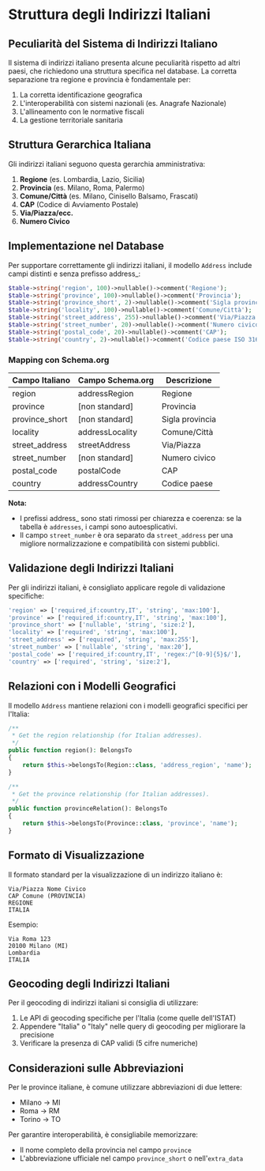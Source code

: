 # Struttura degli Indirizzi Italiani

## Peculiarità del Sistema di Indirizzi Italiano

Il sistema di indirizzi italiano presenta alcune peculiarità rispetto ad altri paesi, che richiedono una struttura specifica nel database. La corretta separazione tra regione e provincia è fondamentale per:

1. La corretta identificazione geografica
2. L'interoperabilità con sistemi nazionali (es. Anagrafe Nazionale)
3. L'allineamento con le normative fiscali
4. La gestione territoriale sanitaria

## Struttura Gerarchica Italiana

Gli indirizzi italiani seguono questa gerarchia amministrativa:

1. **Regione** (es. Lombardia, Lazio, Sicilia)
2. **Provincia** (es. Milano, Roma, Palermo)
3. **Comune/Città** (es. Milano, Cinisello Balsamo, Frascati)
4. **CAP** (Codice di Avviamento Postale)
5. **Via/Piazza/ecc.**
6. **Numero Civico**

## Implementazione nel Database

Per supportare correttamente gli indirizzi italiani, il modello `Address` include campi distinti e senza prefisso address_:

```php
$table->string('region', 100)->nullable()->comment('Regione');
$table->string('province', 100)->nullable()->comment('Provincia');
$table->string('province_short', 2)->nullable()->comment('Sigla provincia (es. MI)');
$table->string('locality', 100)->nullable()->comment('Comune/Città');
$table->string('street_address', 255)->nullable()->comment('Via/Piazza');
$table->string('street_number', 20)->nullable()->comment('Numero civico');
$table->string('postal_code', 20)->nullable()->comment('CAP');
$table->string('country', 2)->nullable()->comment('Codice paese ISO 3166-1 alpha-2');
```

### Mapping con Schema.org

| Campo Italiano   | Campo Schema.org | Descrizione          |
|------------------|------------------|----------------------|
| region           | addressRegion    | Regione              |
| province         | [non standard]   | Provincia            |
| province_short   | [non standard]   | Sigla provincia      |
| locality         | addressLocality  | Comune/Città         |
| street_address   | streetAddress    | Via/Piazza           |
| street_number    | [non standard]   | Numero civico        |
| postal_code      | postalCode       | CAP                  |
| country          | addressCountry   | Codice paese         |

**Nota:**
- I prefissi address_ sono stati rimossi per chiarezza e coerenza: se la tabella è `addresses`, i campi sono autoesplicativi.
- Il campo `street_number` è ora separato da `street_address` per una migliore normalizzazione e compatibilità con sistemi pubblici.

## Validazione degli Indirizzi Italiani

Per gli indirizzi italiani, è consigliato applicare regole di validazione specifiche:

```php
'region' => ['required_if:country,IT', 'string', 'max:100'],
'province' => ['required_if:country,IT', 'string', 'max:100'],
'province_short' => ['nullable', 'string', 'size:2'],
'locality' => ['required', 'string', 'max:100'],
'street_address' => ['required', 'string', 'max:255'],
'street_number' => ['nullable', 'string', 'max:20'],
'postal_code' => ['required_if:country,IT', 'regex:/^[0-9]{5}$/'],
'country' => ['required', 'string', 'size:2'],
```

## Relazioni con i Modelli Geografici

Il modello `Address` mantiene relazioni con i modelli geografici specifici per l'Italia:

```php
/**
 * Get the region relationship (for Italian addresses).
 */
public function region(): BelongsTo
{
    return $this->belongsTo(Region::class, 'address_region', 'name');
}

/**
 * Get the province relationship (for Italian addresses).
 */
public function provinceRelation(): BelongsTo
{
    return $this->belongsTo(Province::class, 'province', 'name');
}
```

## Formato di Visualizzazione

Il formato standard per la visualizzazione di un indirizzo italiano è:

```
Via/Piazza Nome Civico
CAP Comune (PROVINCIA)
REGIONE
ITALIA
```

Esempio:
```
Via Roma 123
20100 Milano (MI)
Lombardia
ITALIA
```

## Geocoding degli Indirizzi Italiani

Per il geocoding di indirizzi italiani si consiglia di utilizzare:

1. Le API di geocoding specifiche per l'Italia (come quelle dell'ISTAT)
2. Appendere "Italia" o "Italy" nelle query di geocoding per migliorare la precisione
3. Verificare la presenza di CAP validi (5 cifre numeriche)

## Considerazioni sulle Abbreviazioni

Per le province italiane, è comune utilizzare abbreviazioni di due lettere:

- Milano → MI
- Roma → RM
- Torino → TO

Per garantire interoperabilità, è consigliabile memorizzare:
- Il nome completo della provincia nel campo `province`
- L'abbreviazione ufficiale nel campo `province_short` o nell'`extra_data`
